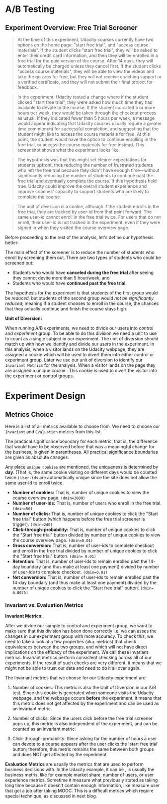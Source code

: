 # A/B Testing

## Experiment Overview: Free Trial Screener
> At the time of this experiment, Udacity courses currently have two options on the home page: "start free trial", and "access course materials". If the student clicks "start free trial", they will be asked to enter their credit card information, and then they will be enrolled in a free trial for the paid version of the course. After 14 days, they will automatically be charged unless they cancel first. If the student clicks "access course materials", they will be able to view the videos and take the quizzes for free, but they will not receive coaching support or a verified certificate, and they will not submit their final project for feedback.

> In the experiment, Udacity tested a change where if the student clicked "start free trial", they were asked how much time they had available to devote to the course. If the student indicated 5 or more hours per week, they would be taken through the checkout process as usual. If they indicated fewer than 5 hours per week, a message would appear indicating that Udacity courses usually require a greater time commitment for successful completion, and suggesting that the student might like to access the course materials for free. At this point, the student would have the option to continue enrolling in the free trial, or access the course materials for free instead. This screenshot shows what the experiment looks like.

> The hypothesis was that this might set clearer expectations for students upfront, thus reducing the number of frustrated students who left the free trial because they didn't have enough time—without significantly reducing the number of students to continue past the free trial and eventually complete the course. If this hypothesis held true, Udacity could improve the overall student experience and improve coaches' capacity to support students who are likely to complete the course.

> The unit of diversion is a cookie, although if the student enrolls in the free trial, they are tracked by user-id from that point forward. The same user-id cannot enroll in the free trial twice. For users that do not enroll, their user-id is not tracked in the experiment, even if they were signed in when they visited the course overview page.

Before proceeding to the rest of the analysis, let's define our hypothesis better:

The main effect of the screener is to reduce the number of students who enroll by screening them out. There are two types of students who could be screened out:
- Students who would have **canceled during the free trial** after seeing they cannot devite more than 5 hour/week, and 
- Students who would have **continued past the free trial**.  

The hypothesis for the experiment is that students of the first group would be _reduced_, but students of the second group would _not be significantly reduced_; meaning if a student chooses to enroll in the course, the chances that they actually continue and finish the course stays high.

**Unit of Diversion:** 

When running A/B experiments, we need to divide our users into _control_ and _experiment_ group. To be able to do this division we need a unit to use to count as a single subject in our experiment. The unit of diversion should match up with how we identify and divide our users in the experiment. In this analysis, when a visitor lands on the Udacity webpage, they are assigned a cookie which will be used to divert them into either control or experiment group. Later we use our unit of diversion to identify our `Invariant Metrics` for the analysis.  When a visitor lands on the page they are assigned a unique cookie.. This cookie is used to divert the visitor into the experiment or control groups. 

# Experiment Design

## Metrics Choice

Here is a list of all metrics available to choose from. We need to choose our `Invariant` and `Evaluation` metrics from this list.

The practical significance boundary for each metric, that is, the difference that would have to be observed before that was a meaningful change for the business, is given in parentheses. All practical significance boundaries are given as absolute changes.

Any place `unique cookies` are mentioned, the uniqueness is determined by **day**. (That is, the same cookie visiting on different days would be counted twice.) `User-ids` are automatically unique since the site does not allow the same user-id to enroll twice.
- **Number of cookies:** That is, number of unique cookies to view the course overview page. `(dmin=3000)`
- **Number of user-ids:** That is, number of users who enroll in the free trial. `(dmin=50)`
- **Number of clicks:** That is, number of unique cookies to click the "Start free trial" button (which happens before the free trial screener is trigger). `(dmin=240)`
- **Click-through-probability:** That is, number of unique cookies to click the "Start free trial" button divided by number of unique cookies to view the course overview page. `(dmin=0.01)`
- **Gross conversion:** That is, number of user-ids to complete checkout and enroll in the free trial divided by number of unique cookies to click the "Start free trial" button. `(dmin= 0.01)`
- **Retention:** That is, number of user-ids to remain enrolled past the 14-day boundary (and thus make at least one payment) divided by number of user-ids to complete checkout. `(dmin=0.01)`
- **Net conversion:** That is, number of user-ids to remain enrolled past the 14-day boundary (and thus make at least one payment) divided by the number of unique cookies to click the "Start free trial" button. `(dmin= 0.0075)`

### Invariant vs. Evaluation Metrics

**Invariant Metrics:** 

After we divide our sample to control and experiment group, we want to make sure that this division has been done correctly i.e. we can asses the changes in our experiment group with more accuracy. To check this, we need to take a look at a few properties (aka. metrics) that check equivalences between the two groups, and which will not have direct implications on the efficacy of the experiment. We call these Invariant metrics. Invariant metrics perform consistent checking across all of our experiments. If the result of such checks are very different, it means that we might not be able to trust our data and need to do it all over again.

The Invariant metrics that we choose for our Udacity experiment are:

1. Number of cookies: This metric is also the Unit of Diversion in our A/B test. Since this cookie is generated when someone visits the Udacity webpage, and the webpage occurs **before** the experiment, it means that this metric does not get affected by the experiment and can be used as an invariant metric.

2. Number of clicks: Since the users click before the free trial screener pops up, this metric is also independent of the experiment, and can be counted as an invariant metric.

3. Click-through-probability: Since asking for the number of hours a user can devote to a course appears after the user clicks the 'start free trial' button; therefore, this metric remains the same between both groups and does NOT get affected by the experiment.

**Evaluation Metrics** are usually the metrics that are used to perform business decisions with. In the Udacity example, it can be 
, is usually the business metris, like for example market share, number of users, or user experience metrics. Sometime it measure what previously stated as taking long time because it doesn't contain enough information, like measure user that got a job after taking MOOC. This is a difficult metrics which require special technique, as discussed in next blog.



